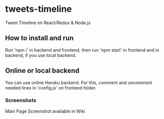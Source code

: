 # tweets-timeline
Tweet Timeline on React/Redux &amp; Node.js

## How to install and run
Run 'npm i' in backend and frontend, then run 'npm start' in frontend and in backend, if you use local backend.

## Online or local backend
You can use online Heroku backend. For this, comment and uncomment needed lines in 'config.js' on frontend folder.

### Screenshots
Main Page Screenshot avaliable in Wiki
